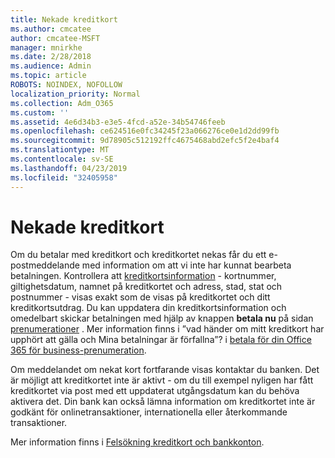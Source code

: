 ```yaml
---
title: Nekade kreditkort
ms.author: cmcatee
author: cmcatee-MSFT
manager: mnirkhe
ms.date: 2/28/2018
ms.audience: Admin
ms.topic: article
ROBOTS: NOINDEX, NOFOLLOW
localization_priority: Normal
ms.collection: Adm_O365
ms.custom: ''
ms.assetid: 4e6d34b3-e3e5-4fcd-a52e-34b54746feeb
ms.openlocfilehash: ce624516e0fc34245f23a066276ce0e1d2dd99fb
ms.sourcegitcommit: 9d78905c512192ffc4675468abd2efc5f2e4baf4
ms.translationtype: MT
ms.contentlocale: sv-SE
ms.lasthandoff: 04/23/2019
ms.locfileid: "32405958"
---
```

# <a name="declined-credit-card"></a>Nekade kreditkort

Om du betalar med kreditkort och kreditkortet nekas får du ett e-postmeddelande med information om att vi inte har kunnat bearbeta betalningen. Kontrollera att [kreditkortsinformation](https://go.microsoft.com/fwlink/p/?linkid=842054) - kortnummer, giltighetsdatum, namnet på kreditkortet och adress, stad, stat och postnummer - visas exakt som de visas på kreditkortet och ditt kreditkortsutdrag. Du kan uppdatera din kreditkortsinformation och omedelbart skickar betalningen med hjälp av knappen **betala nu** på sidan [prenumerationer](https://go.microsoft.com/fwlink/p/?linkid=842054) . Mer information finns i ”vad händer om mitt kreditkort har upphört att gälla och Mina betalningar är förfallna”? i [betala för din Office 365 för business-prenumeration](https://support.office.com/article/734f4aab-df2d-4e9b-8cb1-691910bde216).
  
Om meddelandet om nekat kort fortfarande visas kontaktar du banken. Det är möjligt att kreditkortet inte är aktivt - om du till exempel nyligen har fått kreditkortet via post med ett uppdaterat utgångsdatum kan du behöva aktivera det. Din bank kan också lämna information om kreditkortet inte är godkänt för onlinetransaktioner, internationella eller återkommande transaktioner.  
  
Mer information finns i [Felsökning kreditkort och bankkonton](https://support.office.com/article/30ba9c83-50d8-4020-90ed-830a5b8c8724).
  

